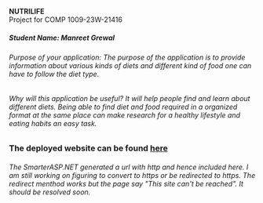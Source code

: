 **NUTRILIFE**  
Project for COMP 1009-23W-21416  


##### Student Name:  Manreet Grewal
 
###### Purpose of your application: The purpose of the application is to provide information about various kinds of diets and different kind of food one can have to follow the diet type.

###### Why will this application be useful? It will help people find and learn about different diets. Being able to find diet and food required in a organized format at the same place can make research for a healthy lifestyle and eating habits an easy task.

### The deployed website can be found [here](http://mgrewal-001-site1.gtempurl.com)

###### The SmarterASP.NET generated a url with http and hence included here. I am still working on figuring to convert to https or be redirected to https. The redirect menthod works but the page say "This site can't be reached". It should be resolved soon. 

